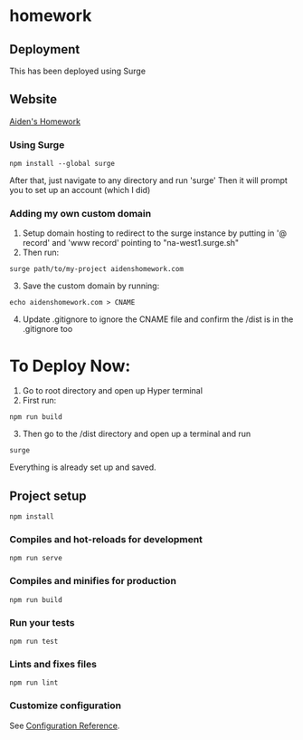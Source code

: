 # homework

## Deployment

This has been deployed using Surge

## Website

[Aiden's Homework](www.aidenshomework.com)

### Using Surge

```
npm install --global surge
```

After that, just navigate to any directory and run 'surge'
Then it will prompt you to set up an account (which I did)

### Adding my own custom domain

1. Setup domain hosting to redirect to the surge instance by putting in '@ record' and 'www record' pointing to "na-west1.surge.sh"
2. Then run:

```
surge path/to/my-project aidenshomework.com
```

3. Save the custom domain by running:

```
echo aidenshomework.com > CNAME
```

4. Update .gitignore to ignore the CNAME file and confirm the /dist is in the .gitignore too

# To Deploy Now:

1. Go to root directory and open up Hyper terminal
2. First run:

```
npm run build
```

3. Then go to the /dist directory and open up a terminal and run

```
surge
```

Everything is already set up and saved.

## Project setup

```
npm install
```

### Compiles and hot-reloads for development

```
npm run serve
```

### Compiles and minifies for production

```
npm run build
```

### Run your tests

```
npm run test
```

### Lints and fixes files

```
npm run lint
```

### Customize configuration

See [Configuration Reference](https://cli.vuejs.org/config/).
